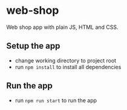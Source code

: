 # web-shop

Web shop app with plain JS, HTML and CSS.

## Setup the app

- change working directory to project root
- run `npm install` to install all dependencies

## Run the app

- run `npm run start` to run the app

